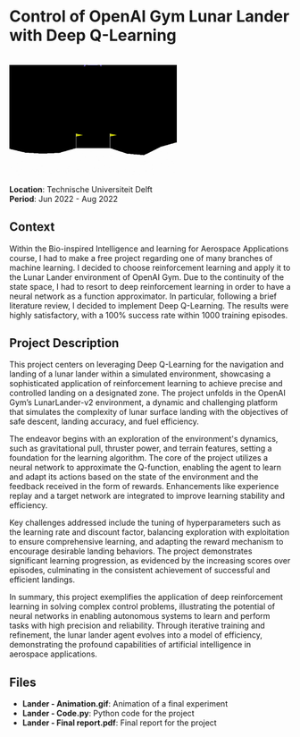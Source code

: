 # Control of OpenAI Gym Lunar Lander with Deep Q-Learning

<br>
<img src="./Lander%20-%20Animation.gif" width="300">
<br>

**Location**: Technische Universiteit Delft  
**Period**: Jun 2022 - Aug 2022  

## Context
Within the Bio-inspired Intelligence and learning for Aerospace Applications course, I had to make a free project regarding one of many branches of machine learning. I decided to choose reinforcement learning and apply it to the Lunar Lander environment of OpenAI Gym. Due to the continuity of the state space, I had to resort to deep reinforcement learning in order to have a neural network as a function approximator. In particular, following a brief literature review, I decided to implement Deep Q-Learning. The results were highly satisfactory, with a 100% success rate within 1000 training episodes.

## Project Description
This project centers on leveraging Deep Q-Learning for the navigation and landing of a lunar lander within a simulated environment, showcasing a sophisticated application of reinforcement learning to achieve precise and controlled landing on a designated zone. The project unfolds in the OpenAI Gym’s LunarLander-v2 environment, a dynamic and challenging platform that simulates the complexity of lunar surface landing with the objectives of safe descent, landing accuracy, and fuel efficiency.

The endeavor begins with an exploration of the environment's dynamics, such as gravitational pull, thruster power, and terrain features, setting a foundation for the learning algorithm. The core of the project utilizes a neural network to approximate the Q-function, enabling the agent to learn and adapt its actions based on the state of the environment and the feedback received in the form of rewards. Enhancements like experience replay and a target network are integrated to improve learning stability and efficiency.

Key challenges addressed include the tuning of hyperparameters such as the learning rate and discount factor, balancing exploration with exploitation to ensure comprehensive learning, and adapting the reward mechanism to encourage desirable landing behaviors. The project demonstrates significant learning progression, as evidenced by the increasing scores over episodes, culminating in the consistent achievement of successful and efficient landings.

In summary, this project exemplifies the application of deep reinforcement learning in solving complex control problems, illustrating the potential of neural networks in enabling autonomous systems to learn and perform tasks with high precision and reliability. Through iterative training and refinement, the lunar lander agent evolves into a model of efficiency, demonstrating the profound capabilities of artificial intelligence in aerospace applications.

## Files
- **Lander - Animation.gif**: Animation of a final experiment
- **Lander - Code.py**: Python code for the project
- **Lander - Final report.pdf**: Final report for the project
